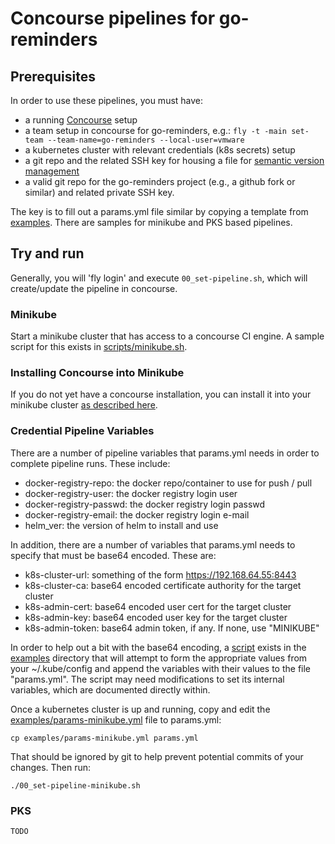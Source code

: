 # Concourse pipelines for go-reminders

## Prerequisites
In order to use these pipelines, you must have:

- a running [Concourse](https://concourse-ci.org) setup
- a team setup in concourse for go-reminders, e.g.: ```fly -t -main set-team --team-name=go-reminders --local-user=vmware```
- a kubernetes cluster with relevant credentials (k8s secrets) setup
- a git repo and the related SSH key for housing a file for [semantic version management](https://concoursetutorial.com/miscellaneous/versions-and-buildnumbers/#semver-semantic-versioning)
- a valid git repo for the go-reminders project (e.g., a github fork or similar) and related private SSH key.

The key is to fill out a params.yml file similar by copying a template from
[examples](examples). There are samples for minikube and PKS based pipelines.

## Try and run
Generally, you will 'fly login' and execute `00_set-pipeline.sh`, which will
create/update the pipeline in concourse. 

### Minikube
Start a minikube cluster that has access to a concourse CI engine. A sample
script for this exists in [scripts/minikube.sh](../../../scripts/minikube.sh).

### Installing Concourse into Minikube
If you do not yet have a concourse installation, you can install it into
your minikube cluster [as described here](../../../deployments/concourse).

### Credential Pipeline Variables

There are a number of pipeline variables that params.yml needs in order to
complete pipeline runs. These include:

- docker-registry-repo: the docker repo/container to use for push / pull
- docker-registry-user: the docker registry login user
- docker-registry-passwd: the docker registry login passwd
- docker-registry-email: the docker registry login e-mail
- helm_ver: the version of helm to install and use

In addition, there are a number of variables that params.yml needs to specify
that must be base64 encoded. These are:

- k8s-cluster-url: something of the form https://192.168.64.55:8443
- k8s-cluster-ca:  base64 encoded certificate authority for the target cluster
- k8s-admin-cert:  base64 encoded user cert for the target cluster
- k8s-admin-key:   base64 encoded user key for the target cluster
- k8s-admin-token: base64 admin token, if any. If none, use "MINIKUBE"

In order to help out a bit with the base64 encoding, a
[script](examples/append-creds-to-params.sh) exists in the
[examples](examples) directory that will attempt to form the appropriate
values from your ~/.kube/config and append the variables with their values to
the file "params.yml". The script may need modifications to set its internal
variables, which are documented directly within.

Once a kubernetes cluster is up and running, copy and edit the
[examples/params-minikube.yml](examples/params-minikube.yml) file to
params.yml:

    cp examples/params-minikube.yml params.yml

That should be ignored by git to help prevent potential
commits of your changes. Then run:

    ./00_set-pipeline-minikube.sh

### PKS
    TODO
